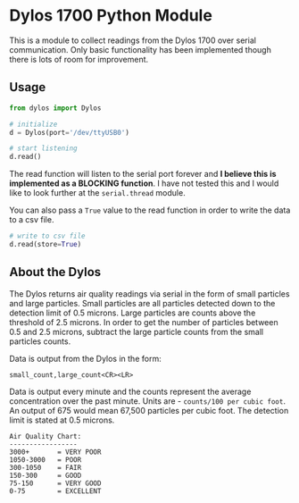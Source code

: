 # Dylos 1700 Python Module

This is a module to collect readings from the Dylos 1700 over serial communication.   Only basic functionality has been implemented though there is lots of room for improvement.

## Usage

```python
from dylos import Dylos

# initialize
d = Dylos(port='/dev/ttyUSB0')

# start listening
d.read()
```

The read function will listen to the serial port forever and **I believe this is implemented as a BLOCKING function**.  I have not tested this and I would like to look further at the ```serial.thread``` module.

You can also pass a ```True``` value to the read function in order to write the data to a csv file.

```python
# write to csv file
d.read(store=True)
```

## About the Dylos

The Dylos returns air quality readings via serial in the form of small particles and large particles.  Small particles are all particles detected down to the detection limit of 0.5 microns.  Large particles are counts above the threshold of 2.5 microns.  In order to get the number of particles between 0.5 and 2.5 microns, subtract the large particle counts from the small particles counts.

Data is output from the Dylos in the form:

```
small_count,large_count<CR><LR>
```

Data is output every minute and the counts represent the average concentration over the past minute.  Units are - ```counts/100 per cubic foot```.  An output of 675 would mean 67,500 particles per cubic foot.  The detection limit is stated at 0.5 microns.

```
Air Quality Chart:
-----------------
3000+		= VERY POOR
1050-3000	= POOR
300-1050	= FAIR
150-300 	= GOOD
75-150		= VERY GOOD
0-75		= EXCELLENT
```


